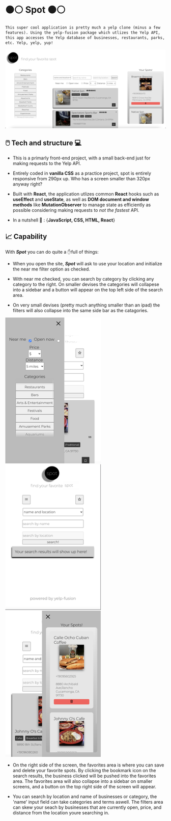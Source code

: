# ⚫⚪ Spot ⚫⚪

    This super cool application is pretty much a yelp clone (minus a few features). Using the yelp-fusion package which utlizes the Yelp API, this app accesses the Yelp database of businesses, restaurants, parks, etc. Yelp, yelp, yup!

![spot img](spot.png)

## 🖱️ Tech and structure 💻

- This is a primarly front-end project, with a small back-end just for making requests to the Yelp API.

- Entirely coded in **vanilla CSS** as a practice project, spot is entirely responsive from 290px up. Who has a screen smaller than 320px anyway right?

- Built with **React**, the application utlizes common **React** hooks such as **useEffect** and **useState**, as well as **DOM document and window methods** like **MutationObserver** to manage state as efficiently as possible considering making requests to _not the fastest_ API.

- In a nutshell 🥜 : {**JavaScript, CSS, HTML, React**}

## 📈 Capability

With _**Spot**_ you can do quite a ✋full of things:

- When you open the site, _**Spot**_ will ask to use your location and initialize the near me filter option as checked.

- With near me checked, you can search by category by clicking any category to the right. On smaller devises the categories will collapese into a sidebar and a button will appear on the top left side of the search area.

- On very small devises (pretty much anything smaller than an ipad) the filters will also collapse into the same side bar as the catagories.

<img src="spotSmCat.png" alt="spot small screen category tab" width=300px>
<img src="spotSm.png" alt="spot small screen" width=300px>
<img src="spotSmFav.png" alt="spot small screen fav tab" width=300px>

- On the right side of the screen, the favorites area is where you can save and delete your favorite spots. By clicking the bookmark icon on the search results, the business clicked will be pushed into the favorites area. The favorites area will also collapse into a sidebar on smaller screens, and a button on the top right side of the screen will appear.

- You can search by location and name of businesses or category, the 'name' input field can take categories and terms aswell. The filters area can skew your seach by businesses that are currently open, price, and distance from the location youre searching in.
